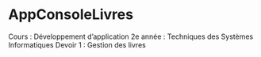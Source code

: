 # AppConsoleLivres
Cours : Développement d’application 2e année : Techniques des Systèmes Informatiques Devoir 1 : Gestion des livres
